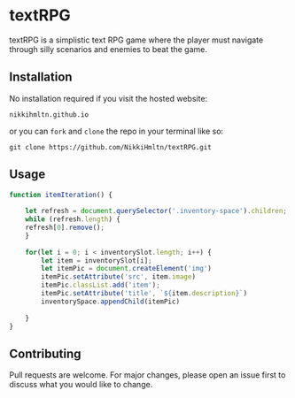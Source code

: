 # textRPG

textRPG is a simplistic text RPG game where the player must navigate through silly scenarios and enemies to beat the game.

## Installation

No installation required if you visit the hosted website: 

```
nikkihmltn.github.io
```
or you can `fork` and `clone` the repo in your terminal like so:

```
git clone https://github.com/NikkiHmltn/textRPG.git
```

## Usage

```javascript
function itemIteration() {
    
    let refresh = document.querySelector('.inventory-space').children;
    while (refresh.length) {
    refresh[0].remove();
    }
    
    for(let i = 0; i < inventorySlot.length; i++) {
        let item = inventorySlot[i];
        let itemPic = document.createElement('img')
        itemPic.setAttribute('src', item.image)
        itemPic.classList.add('item');
        itemPic.setAttribute('title', `${item.description}`)
        inventorySpace.appendChild(itemPic)
        
    }
}
```

## Contributing
Pull requests are welcome. For major changes, please open an issue first to discuss what you would like to change. 
